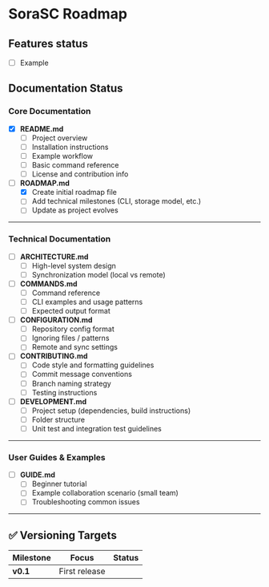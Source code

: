 # SoraSC Roadmap

## Features status
- [ ] Example

## Documentation Status

### Core Documentation
- [x] **README.md**
  - [ ] Project overview
  - [ ] Installation instructions
  - [ ] Example workflow
  - [ ] Basic command reference
  - [ ] License and contribution info

- [ ] **ROADMAP.md**
  - [x] Create initial roadmap file
  - [ ] Add technical milestones (CLI, storage model, etc.)
  - [ ] Update as project evolves

---

### Technical Documentation
- [ ] **ARCHITECTURE.md**
  - [ ] High-level system design
  - [ ] Synchronization model (local vs remote)

- [ ] **COMMANDS.md**
  - [ ] Command reference 
  - [ ] CLI examples and usage patterns
  - [ ] Expected output format

- [ ] **CONFIGURATION.md**
  - [ ] Repository config format
  - [ ] Ignoring files / patterns
  - [ ] Remote and sync settings

- [ ] **CONTRIBUTING.md**
  - [ ] Code style and formatting guidelines
  - [ ] Commit message conventions
  - [ ] Branch naming strategy
  - [ ] Testing instructions

- [ ] **DEVELOPMENT.md**
  - [ ] Project setup (dependencies, build instructions)
  - [ ] Folder structure
  - [ ] Unit test and integration test guidelines

---

### User Guides & Examples
- [ ] **GUIDE.md**
  - [ ] Beginner tutorial
  - [ ] Example collaboration scenario (small team)
  - [ ] Troubleshooting common issues

---

## ✅ Versioning Targets
| Milestone | Focus | Status |
|------------|--------|--------|
| **v0.1** | First release

